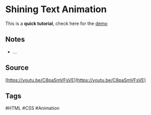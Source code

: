 # Shining Text Animation
This is a **quick tutorial**, check here for the [demo](https://aldopolojr.github.io/shining-text/)

## Notes
- …

## Source
[https://youtu.be/C8paSmVFsVE](https://youtu.be/C8paSmVFsVE)

## Tags
#HTML #CSS #Animation